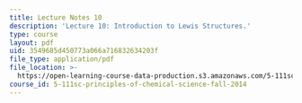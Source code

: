 ```yaml
---
title: Lecture Notes 10
description: 'Lecture 10: Introduction to Lewis Structures.'
type: course
layout: pdf
uid: 3549685d450773a066a716832634203f
file_type: application/pdf
file_location: >-
  https://open-learning-course-data-production.s3.amazonaws.com/5-111sc-principles-of-chemical-science-fall-2014/3549685d450773a066a716832634203f_MIT5_111F14_Lec10.pdf
course_id: 5-111sc-principles-of-chemical-science-fall-2014
---
```

